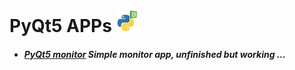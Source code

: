 PyQt5 APPs ![](monitor/data/icons/logo.png)
==========

- ##### [PyQt5 monitor](https://github.com/Martin1403/PyQt5/tree/master/monitor) Simple monitor app, unfinished but working ...


